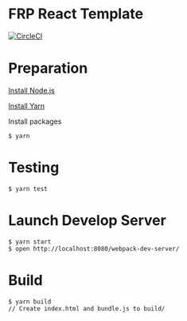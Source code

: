 # FRP React Template

[![CircleCI](https://circleci.com/gh/ababup1192/frp-react-template.svg?style=svg)](https://circleci.com/gh/ababup1192/frp-react-template)

# Preparation

[Install Node.js](https://github.com/hokaccha/nodebrew)

[Install Yarn](https://yarnpkg.com/en/docs/install)

Install packages
```
$ yarn
```

# Testing

```
$ yarn test
```

# Launch Develop Server

```
$ yarn start
$ open http://localhost:8080/webpack-dev-server/
```

# Build
```
$ yarn build
// Create index.html and bundle.js to build/
```

